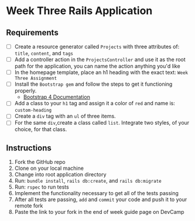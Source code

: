 # Week Three Rails Application

## Requirements

* [ ] Create a resource generator called `Projects` with three attributes of: `title`, `content`, and `tags`
* [ ] Add a controller action in the `ProjectsController` and use it as the root path for the application, you can name the action anything you'd like
* [ ] In the homepage template, place an h1 heading with the exact text: `Week Three Assignment`
* [ ] Install the `Bootstrap gem` and follow the steps to get it functioning properly.
  - [Bootstrap 4 Documentation](https://v4-alpha.getbootstrap.com/)
* [ ] Add a class to your `h1` tag and assign it a color of `red` and name is: `custom-heading`
* [ ] Create a `div` tag with an `ul` of three items.
* [ ] For the same `div`,create a class called `list`. Integrate two styles, of your choice, for that class. 

## Instructions

1. Fork the GitHub repo
2. Clone on your local machine
3. Change into root application directory
4. Run: `bundle install`, `rails db:create`, and `rails db:migrate`
5. Run: `rspec` to run tests
6. Implement the functionality necessary to get all of the tests passing
7. After all tests are passing, `add` and `commit` your code and push it to your remote fork
8. Paste the link to your fork in the end of week guide page on DevCamp
